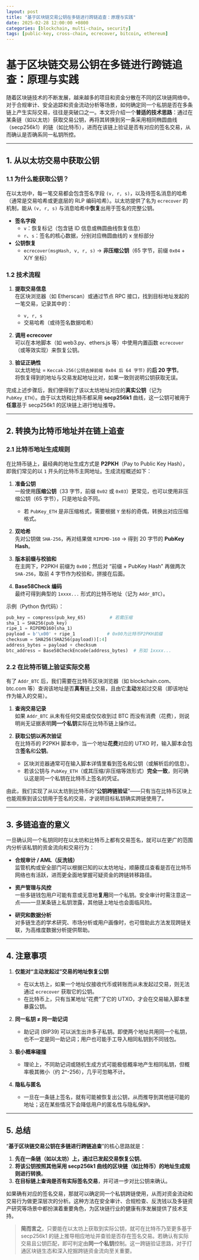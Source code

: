 ```yaml
---
layout: post
title: "基于区块链交易公钥在多链进行跨链追查：原理与实践"
date: 2025-02-28 12:00:00 +0800
categories: [blockchain, multi-chain, security]
tags: [public-key, cross-chain, ecrecover, bitcoin, ethereum]
---
```


# 基于区块链交易公钥在多链进行跨链追查：原理与实践

随着区块链技术的不断发展，越来越多的项目和资金分散在不同的区块链网络中。对于合规审计、安全追踪和资金流动分析等场景，如何确定同一个私钥是否在多条链上产生实际交易，往往是突破口之一。本文将介绍一个**普适的技术思路**：通过在某条链（如以太坊）获取交易公钥，再将其转换到另一条采用相同椭圆曲线（secp256k1）的链（如比特币），进而在该链上验证是否有对应的签名交易，从而确认是否确系同一私钥所控。

---

## 1. 从以太坊交易中获取公钥

### 1.1 为什么能获取公钥？

在以太坊中，每一笔交易都会包含签名字段 `(v, r, s)`，以及待签名消息的哈希（通常是交易哈希或更底层的 RLP 编码哈希）。以太坊提供了名为 `ecrecover` 的机制，能从 `(v, r, s)` 与消息哈希中**恢复**出用于签名的完整公钥。

- **签名字段**  
  - `v`：恢复标记（包含链 ID 信息或椭圆曲线恢复信息）  
  - `r`、`s`：签名的核心数据，分别对应椭圆曲线的 x 坐标部分  
- **公钥恢复**  
  - `ecrecover(msgHash, v, r, s)` → **非压缩公钥**（65 字节，前缀 `0x04` + X/Y 坐标）

### 1.2 技术流程

1. **提取交易信息**  
   在区块浏览器（如 Etherscan）或通过节点 RPC 接口，找到目标地址发起的一笔交易，记录其中的：  
   - `v, r, s`  
   - 交易哈希（或待签名数据哈希）

2. **调用 ecrecover**  
   可以在本地脚本（如 web3.py、ethers.js 等）中使用内置函数 `ecrecover`（或等效实现）来恢复公钥。

3. **验证正确性**  
   以太坊地址 = `Keccak-256(公钥去掉前缀 0x04 后 64 字节)` 的**后 20 字节**。  
   将恢复得到的地址与交易发起地址比对，如果一致则说明公钥获取无误。

完成上述步骤后，我们便得到了该以太坊地址对应的**真实公钥**（记为 `PubKey_ETH`）。由于以太坊和比特币都采用 **secp256k1** 曲线，这一公钥可被用于**任意**基于 secp256k1 的区块链上进行地址推导。

---

## 2. 转换为比特币地址并在链上追查

### 2.1 比特币地址生成规则

在比特币链上，最经典的地址生成方式是 **P2PKH**（Pay to Public Key Hash），即我们常见的以 `1` 开头的比特币主网地址。生成流程概述如下：

1. **准备公钥**  
   一般使用**压缩公钥**（33 字节，前缀 `0x02` 或 `0x03`）更常见，也可以使用非压缩公钥（65 字节），只是地址会不同。  
   - 若 `PubKey_ETH` 是非压缩格式，需要根据 `Y` 坐标的奇偶，转换出对应压缩格式。

2. **双哈希**  
   先对公钥做 `SHA-256`，再对结果做 `RIPEMD-160` → 得到 20 字节的 **PubKey Hash**。

3. **版本前缀与校验和**  
   在主网下，P2PKH 前缀为 `0x00`；然后对 “前缀 + PubKey Hash” 再做两次 `SHA-256`，取前 4 字节作为校验和，拼接在后面。

4. **Base58Check 编码**  
   最终可得到典型的 `1xxxx...` 形式的比特币地址（记为 `Addr_BTC`）。

示例（Python 伪代码）：

```python
pub_key = compress(pub_key_65)         # 若需压缩
sha_1 = SHA256(pub_key)
ripe_1 = RIPEMD160(sha_1)
payload = b'\x00' + ripe_1            # 0x00为比特币P2PKH前缀
checksum = SHA256(SHA256(payload))[:4]
address_bytes = payload + checksum
btc_address = Base58CheckEncode(address_bytes)  # 形如 1xxxx...
```

### 2.2 在比特币链上验证实际交易

有了 `Addr_BTC` 后，我们需要在比特币区块浏览器（如 blockchain.com、btc.com 等）查询该地址是否**真有**链上交易，且由它**主动**发起过交易（即该地址作为输入的交易）。

1. **查询交易记录**  
   如果 `Addr_BTC` 从未有任何交易或仅仅收到过 BTC 而没有消费（花费），则说明尚无证据表明**同一个私钥**实际在比特币链上操作过。

2. **获取公钥以再次验证**  
   在比特币的 P2PKH 脚本中，当一个地址**花费**对应的 UTXO 时，输入脚本会包含**签名**和**公钥**。  
   - 区块浏览器通常可在输入脚本详情里看到签名和公钥（或解析后的信息）。  
   - 若该公钥与 `PubKey_ETH`（或其压缩/非压缩等效形式）**完全一致**，则可确认这是同一个私钥在比特币上签名的凭证。

由此，我们实现了从以太坊到比特币的“**公钥跨链验证**”——只有当在比特币区块上也能观察到该公钥用于签名的交易，才说明目标私钥确实跨链使用了。

---

## 3. 多链追查的意义

一旦确认同一个私钥同时在以太坊和比特币上都有交易签名，就可以在更广的范围内分析该私钥的资金流向和交易行为：

- **合规审计 / AML（反洗钱）**  
  监管机构或安全部门可以根据已知的以太坊地址，顺藤摸瓜查看是否在比特币网络也有活跃，进而更全面地掌握可疑资金的跨链转移路径。

- **资产管理与风控**  
  一些多链钱包用户可能有意或无意地**复用**同一个私钥。安全审计时需注意这一点——一旦某条链上私钥泄露，其他链上地址也会面临风险。

- **研究和数据分析**  
  对多链生态的学术研究、市场分析或用户画像时，也可借助此方法发现跨链关联，为高维度数据分析提供帮助。

---

## 4. 注意事项

1. **仅能对“主动发起过”交易的地址恢复公钥**  
   - 在以太坊上，如果一个地址仅接收代币或转账而从未发起过交易，则无法通过 `ecrecover` 获取它的公钥。  
   - 在比特币上，只有当某地址“花费”了它的 UTXO，才会在交易输入脚本里暴露公钥。

2. **同一私钥 ≠ 同一助记词**  
   - 助记词 (BIP39) 可以派生出许多子私钥。即使两个地址共用同一个私钥，也不一定是同一助记词；用户也可能手工导入相同私钥到不同钱包。

3. **极小概率碰撞**  
   - 理论上，不同助记词或随机生成方式可能极低概率地产生相同私钥，但概率极其微小（约 2^-256），几乎可忽略不计。

4. **隐私与匿名**  
   - 一旦在一条链上签名，就有可能被恢复出公钥，从而推导到其他链可能的地址；这在某些情况下会降低用户的匿名性与隐私保护。

---

## 5. 总结

“**基于区块链交易公钥在多链进行跨链追查**”的核心思路就是：

1. **先在一条链（如以太坊）上，通过已发起交易恢复公钥**。  
2. **将该公钥按照其他采用 secp256k1 曲线的区块链（如比特币）的地址生成规则进行转换**。  
3. **在目标链上查询是否有实际签名交易**，并可进一步对比公钥来确认。

如果确有对应的签名交易，那就可以确定同一个私钥跨链使用，从而对资金流动和交易行为做更深层次的分析。这种方法在安全审计、合规检查、反洗钱以及多链资产研究等场景中都扮演着重要角色，为区块链行业的健康有序发展提供了技术支持。

> **简而言之**，只要能在以太坊上获取到实际公钥，就可在比特币乃至更多基于 secp256k1 的链上推导相应地址并查验是否存在签名交易。若确认有实际交易且公钥匹配，即可判定由**同一个私钥**控制。这一跨链验证思路，对于打通区块链生态和深入挖掘跨链资金流向至关重要。
